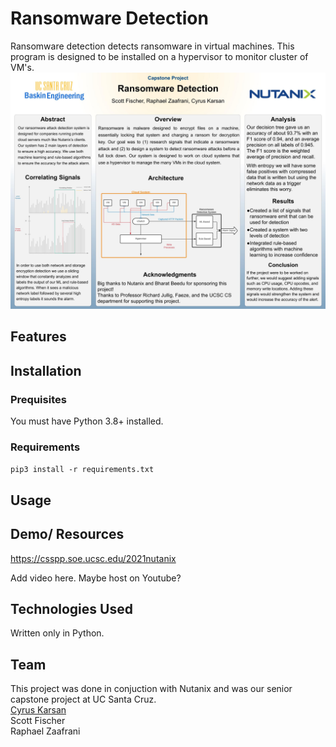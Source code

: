 # Ransomware Detection
Ransomware detection detects ransomware in virtual machines. This program is designed to be installed on a hypervisor to monitor cluster of VM's. 
![poster](team_poster.jpg)
## Features

## Installation
### Prequisites
You must have Python 3.8+ installed.

### Requirements
`pip3 install -r requirements.txt`

## Usage

## Demo/ Resources

https://csspp.soe.ucsc.edu/2021nutanix

Add video here. Maybe host on Youtube?
## Technologies Used
Written only in Python. 


## Team
This project was done in conjuction with Nutanix and was our senior capstone project at UC Santa Cruz.\
[Cyrus Karsan](https://cyruskarsan.github.io)\
Scott Fischer\
Raphael Zaafrani